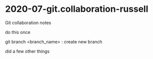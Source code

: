 # 2020-07-git.collaboration-russell
Git collaboration notes

do this once


git branch <branch_name> : create new branch

did a few other things 

